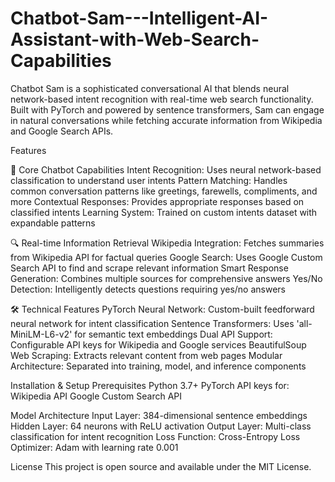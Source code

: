 # Chatbot-Sam---Intelligent-AI-Assistant-with-Web-Search-Capabilities
Chatbot Sam is a sophisticated conversational AI that blends neural network-based intent recognition with real-time web search functionality. Built with PyTorch and powered by sentence transformers, Sam can engage in natural conversations while fetching accurate information from Wikipedia and Google Search APIs.

Features

🤖 Core Chatbot Capabilities
Intent Recognition:    Uses neural network-based classification to understand user intents
Pattern Matching:      Handles common conversation patterns like greetings, farewells, compliments, and more
Contextual Responses:  Provides appropriate responses based on classified intents
Learning System:       Trained on custom intents dataset with expandable patterns

🔍 Real-time Information Retrieval
Wikipedia Integration: Fetches summaries from Wikipedia API for factual queries
Google Search: Uses Google Custom Search API to find and scrape relevant information
Smart Response Generation: Combines multiple sources for comprehensive answers
Yes/No Detection: Intelligently detects questions requiring yes/no answers

🛠 Technical Features
PyTorch Neural Network: Custom-built feedforward neural network for intent classification
Sentence Transformers: Uses 'all-MiniLM-L6-v2' for semantic text embeddings
Dual API Support: Configurable API keys for Wikipedia and Google services
BeautifulSoup Web Scraping: Extracts relevant content from web pages
Modular Architecture: Separated into training, model, and inference components


Installation & Setup
Prerequisites
Python 3.7+
PyTorch
API keys for:
Wikipedia API
Google Custom Search API


Model Architecture
Input Layer: 384-dimensional sentence embeddings
Hidden Layer: 64 neurons with ReLU activation
Output Layer: Multi-class classification for intent recognition
Loss Function: Cross-Entropy Loss
Optimizer: Adam with learning rate 0.001

License
This project is open source and available under the MIT License.

